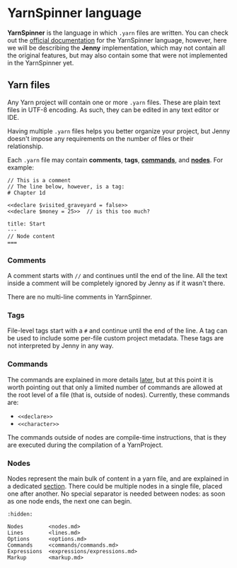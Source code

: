 # YarnSpinner language

**YarnSpinner** is the language in which `.yarn` files are written. You can check out the
[official documentation] for the YarnSpinner language, however, here we will be describing the
**Jenny** implementation, which may not contain all the original features, but may also contain
some that were not implemented in the YarnSpinner yet.


## Yarn files

Any Yarn project will contain one or more `.yarn` files. These are plain text files in UTF-8
encoding. As such, they can be edited in any text editor or IDE.

Having multiple `.yarn` files helps you better organize your project, but Jenny doesn't impose any
requirements on the number of files or their relationship.

Each `.yarn` file may contain **comments**, **tags**, **[commands]**, and **[nodes]**.
For example:

```yarn
// This is a comment
// The line below, however, is a tag:
# Chapter 1d

<<declare $visited_graveyard = false>>
<<declare $money = 25>>  // is this too much?

title: Start
---
// Node content
===
```


### Comments

A comment starts with `//` and continues until the end of the line. All the text inside a comment
will be completely ignored by Jenny as if it wasn't there.

There are no multi-line comments in YarnSpinner.


### Tags

File-level tags start with a `#` and continue until the end of the line. A tag can be used to
include some per-file custom project metadata. These tags are not interpreted by Jenny in any way.


### Commands

The commands are explained in more details [later][commands], but at this point it is
worth pointing out that only a limited number of commands are allowed at the root level of a file
(that is, outside of nodes). Currently, these commands are:

- `<<declare>>`
- `<<character>>`

The commands outside of nodes are compile-time instructions, that is they are executed during the
compilation of a YarnProject.


### Nodes

Nodes represent the main bulk of content in a yarn file, and are explained in a dedicated
[section][nodes]. There could be multiple nodes in a single file, placed one after another.
No special separator is needed between nodes: as soon as one node ends, the next one can begin.


```{toctree}
:hidden:

Nodes        <nodes.md>
Lines        <lines.md>
Options      <options.md>
Commands     <commands/commands.md>
Expressions  <expressions/expressions.md>
Markup       <markup.md>
```

[commands]: commands/commands.md
[nodes]: nodes.md
[official documentation]: https://docs.yarnspinner.dev/getting-started/writing-in-yarn
